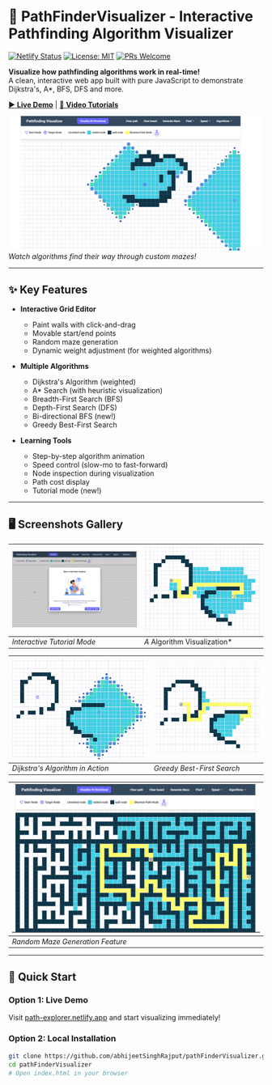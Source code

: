 # 🚀 PathFinderVisualizer - Interactive Pathfinding Algorithm Visualizer  

[![Netlify Status](https://api.netlify.com/api/v1/badges/12345678-1234-1234-1234-123456789abc/deploy-status)](https://app.netlify.com/sites/path-explorer/deploys)
[![License: MIT](https://img.shields.io/badge/License-MIT-blue.svg)](https://opensource.org/licenses/MIT)
[![PRs Welcome](https://img.shields.io/badge/PRs-welcome-brightgreen.svg)](https://github.com/abhijeetSinghRajput/pathFinderVisualizer/pulls)

**Visualize how pathfinding algorithms work in real-time!**  
A clean, interactive web app built with pure JavaScript to demonstrate Dijkstra's, A*, BFS, DFS and more.

[▶ **Live Demo**](https://path-explorer.netlify.app) | [🎥 **Video Tutorials**](https://www.youtube.com/watch?v=Oaf9mR9oDT8&list=PLZ92O1inS6VmlSaCzdxm5_Jf2IyJesCF4)

![Banner Image](./assets/screenshots/Bi-directional-bfs.png)  
*Watch algorithms find their way through custom mazes!*

---

## ✨ Key Features

- **Interactive Grid Editor**
  - Paint walls with click-and-drag
  - Movable start/end points
  - Random maze generation
  - Dynamic weight adjustment (for weighted algorithms)

- **Multiple Algorithms**
  - Dijkstra's Algorithm (weighted)
  - A* Search (with heuristic visualization)
  - Breadth-First Search (BFS)
  - Depth-First Search (DFS)
  - Bi-directional BFS (new!)
  - Greedy Best-First Search

- **Learning Tools**
  - Step-by-step algorithm animation
  - Speed control (slow-mo to fast-forward)
  - Node inspection during visualization
  - Path cost display
  - Tutorial mode (new!)

---

## 🖥️ Screenshots Gallery

| ![Tutorial Mode](./assets/screenshots/tutorial.png) | ![A* Algorithm](./assets/screenshots/A-star.png) |
|----------------------------------------------------|-------------------------------------------------|
| *Interactive Tutorial Mode*                        | *A* Algorithm Visualization*                   |

| ![Dijkstra's Algorithm](./assets/screenshots/dijkstra.png) | ![Greedy Best-First](./assets/screenshots/greedy.png) |
|-----------------------------------------------------------|------------------------------------------------------|
| *Dijkstra's Algorithm in Action*                          | *Greedy Best-First Search*                          |

| ![Maze Generation](./assets/screenshots/maze.png) |
|---------------------------------------------------|
| *Random Maze Generation Feature*                  |

---

## 🚀 Quick Start

### Option 1: Live Demo
Visit [path-explorer.netlify.app](https://path-explorer.netlify.app) and start visualizing immediately!

### Option 2: Local Installation
```bash
git clone https://github.com/abhijeetSinghRajput/pathFinderVisualizer.git
cd pathFinderVisualizer
# Open index.html in your browser